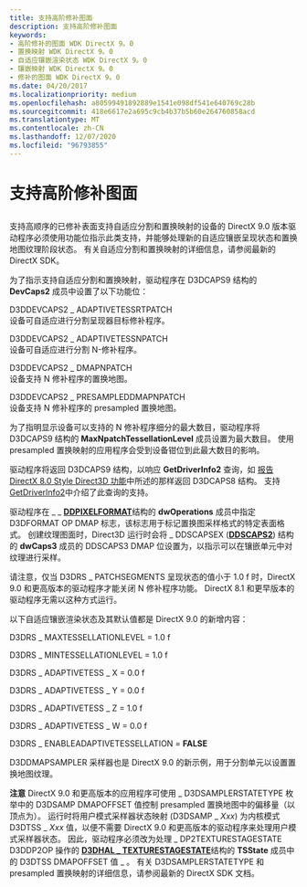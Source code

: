 ```yaml
---
title: 支持高阶修补图面
description: 支持高阶修补图面
keywords:
- 高阶修补的图面 WDK DirectX 9。0
- 置换映射 WDK DirectX 9。0
- 自适应镶嵌渲染状态 WDK DirectX 9。0
- 镶嵌映射 WDK DirectX 9。0
- 修补的图面 WDK DirectX 9。0
ms.date: 04/20/2017
ms.localizationpriority: medium
ms.openlocfilehash: a80599491892889e1541e098df541e640769c28b
ms.sourcegitcommit: 418e6617e2a695c9cb4b37b5b60e264760858acd
ms.translationtype: MT
ms.contentlocale: zh-CN
ms.lasthandoff: 12/07/2020
ms.locfileid: "96793855"
---
```

# <a name="supporting-high-order-patched-surfaces"></a>支持高阶修补图面


## <span id="ddk_supporting_high_order_patched_surfaces_gg"></span><span id="DDK_SUPPORTING_HIGH_ORDER_PATCHED_SURFACES_GG"></span>


支持高顺序的已修补表面支持自适应分割和置换映射的设备的 DirectX 9.0 版本驱动程序必须使用功能位指示此类支持，并能够处理新的自适应镶嵌呈现状态和置换地图纹理阶段状态。 有关自适应分割和置换映射的详细信息，请参阅最新的 DirectX SDK。

为了指示支持自适应分割和置换映射，驱动程序在 D3DCAPS9 结构的 **DevCaps2** 成员中设置了以下功能位：

<span id="D3DDEVCAPS2_ADAPTIVETESSRTPATCH"></span><span id="d3ddevcaps2_adaptivetessrtpatch"></span>D3DDEVCAPS2 \_ ADAPTIVETESSRTPATCH  
设备可自适应进行分割呈现器目标修补程序。

<span id="D3DDEVCAPS2_ADAPTIVETESSNPATCH"></span><span id="d3ddevcaps2_adaptivetessnpatch"></span>D3DDEVCAPS2 \_ ADAPTIVETESSNPATCH  
设备可自适应进行分割 N-修补程序。

<span id="D3DDEVCAPS2_DMAPNPATCH"></span><span id="d3ddevcaps2_dmapnpatch"></span>D3DDEVCAPS2 \_ DMAPNPATCH  
设备支持 N 修补程序的置换地图。

<span id="D3DDEVCAPS2_PRESAMPLEDDMAPNPATCH"></span><span id="d3ddevcaps2_presampleddmapnpatch"></span>D3DDEVCAPS2 \_ PRESAMPLEDDMAPNPATCH  
设备支持 N 修补程序的 presampled 置换地图。

为了指明显示设备可以支持的 N 修补程序细分的最大数目，驱动程序将 D3DCAPS9 结构的 **MaxNpatchTessellationLevel** 成员设置为最大数目。 使用 presampled 置换映射的应用程序会受到设备钳位到此最大数目的影响。

驱动程序将返回 D3DCAPS9 结构，以响应 **GetDriverInfo2** 查询，如 [报告 DirectX 8.0 Style Direct3D 功能](reporting-directx-8-0-style-direct3d-capabilities.md)中所述的那样返回 D3DCAPS8 结构。 支持 [GetDriverInfo2](supporting-getdriverinfo2.md)中介绍了此查询的支持。

驱动程序在 \_ \_ [**DDPIXELFORMAT**](/windows-hardware/drivers/ddi/ksmedia/ns-ksmedia-_ddpixelformat)结构的 **dwOperations** 成员中指定 D3DFORMAT OP DMAP 标志，该标志用于标记置换图采样格式的特定表面格式。 创建纹理图面时，Direct3D 运行时会将 \_ DDSCAPSEX ([**DDSCAPS2**](/previous-versions/windows/hardware/drivers/ff550292(v=vs.85))) 结构的 **dwCaps3** 成员的 DDSCAPS3 DMAP 位设置为，以指示可以在镶嵌单元中对纹理进行采样。

请注意，仅当 D3DRS \_ PATCHSEGMENTS 呈现状态的值小于 1.0 f 时，DirectX 9.0 和更高版本的驱动程序才能关闭 N 修补程序功能。 DirectX 8.1 和更早版本的驱动程序无需以这种方式运行。

以下自适应镶嵌渲染状态及其默认值都是 DirectX 9.0 的新增内容：

D3DRS \_ MAXTESSELLATIONLEVEL = 1.0 f

D3DRS \_ MINTESSELLATIONLEVEL = 1.0 f

D3DRS \_ ADAPTIVETESS \_ X = 0.0 f

D3DRS \_ ADAPTIVETESS \_ Y = 0.0 f

D3DRS \_ ADAPTIVETESS \_ Z = 1.0 f

D3DRS \_ ADAPTIVETESS \_ W = 0.0 f

D3DRS \_ ENABLEADAPTIVETESSELLATION = **FALSE**

D3DDMAPSAMPLER 采样器也是 DirectX 9.0 的新示例，用于分割单元以设置置换地图纹理。

**注意**   DirectX 9.0 和更高版本的应用程序可使用 \_ D3DSAMPLERSTATETYPE 枚举中的 D3DSAMP DMAPOFFSET 值控制 presampled 置换地图中的偏移量（以顶点为）。 运行时将用户模式采样器状态映射 (D3DSAMP \_ *Xxx*) 为内核模式 D3DTSS \_ *Xxx* 值，以便不需要 DirectX 9.0 和更高版本的驱动程序来处理用户模式采样器状态。 因此，驱动程序必须改为处理 \_ DP2TEXTURESTAGESTATE D3DDP2OP 操作的 [**D3DHAL \_ TEXTURESTAGESTATE**](/windows-hardware/drivers/ddi/d3dhal/ns-d3dhal-_d3dhal_dp2texturestagestate)结构的 **TSState** 成员中的 D3DTSS DMAPOFFSET 值 \_ 。 有关 D3DSAMPLERSTATETYPE 和 presampled 置换映射的详细信息，请参阅最新的 DirectX SDK 文档。

 

 

